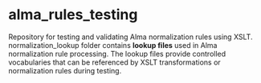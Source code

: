 # alma_rules_testing
Repository for testing and validating Alma normalization rules using XSLT.
normalization_lookup folder contains **lookup files** used in Alma normalization rule processing. The lookup files provide controlled vocabularies that can be referenced by XSLT transformations or normalization rules during testing.

